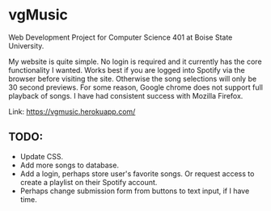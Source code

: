 # vgMusic
Web Development Project for Computer Science 401 at Boise State University.

My website is quite simple. No login is required and it currently has the core functionality I wanted. Works best if you are logged into Spotify via the browser before visiting the site. Otherwise the song selections will only be 30 second previews. For some reason, Google chrome does not support full playback of songs. I have had consistent success with Mozilla Firefox.

Link: https://vgmusic.herokuapp.com/

## TODO:
* Update CSS.
* Add more songs to database.
* Add a login, perhaps store user's favorite songs. Or request access to create a playlist on their Spotify account.
* Perhaps change submission form from buttons to text input, if I have time.
